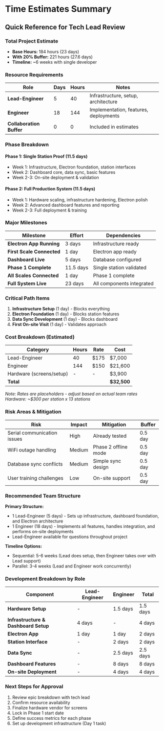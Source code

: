 # Time Estimates Summary

## Quick Reference for Tech Lead Review

### Total Project Estimate
- **Base Hours:** 184 hours (23 days)
- **With 20% Buffer:** 221 hours (27.6 days)
- **Timeline:** ~6 weeks with single developer

### Resource Requirements

| Role                      | Days | Hours | Notes                                    |
|---------------------------|------|-------|------------------------------------------|
| **Lead-Engineer**         | 5    | 40    | Infrastructure, setup, architecture      |
| **Engineer**              | 18   | 144   | Implementation, features, deployments    |
| **Collaboration Buffer**  | 0    | 0     | Included in estimates                    |

### Phase Breakdown

#### Phase 1: Single Station Proof (11.5 days)
- Week 1: Infrastructure, Electron foundation, station interfaces
- Week 2: Dashboard core, data sync, basic features
- Week 2-3: On-site deployment & validation

#### Phase 2: Full Production System (11.5 days)
- Week 1: Hardware scaling, infrastructure hardening, Electron polish
- Week 2: Advanced dashboard features and reporting
- Week 2-3: Full deployment & training

### Major Milestones

| Milestone                | Effort   | Dependencies                    |
|--------------------------|----------|--------------------------------|
| **Electron App Running** | 3 days   | Infrastructure ready            |
| **First Scale Connected**| 1 day    | Electron app ready              |
| **Dashboard Live**       | 5 days   | Database configured             |
| **Phase 1 Complete**     | 11.5 days| Single station validated        |
| **All Scales Connected** | 1 day    | Phase 1 complete                |
| **Full System Live**     | 23 days  | All components integrated       |

### Critical Path Items

1. **Infrastructure Setup** (1 day) - Blocks everything
2. **Electron Foundation** (1 day) - Blocks station features
3. **Data Sync Development** (1 day) - Blocks dashboard
4. **First On-site Visit** (1 day) - Validates approach

### Cost Breakdown (Estimated)

| Category                  | Hours | Rate  | Cost     |
|---------------------------|-------|-------|----------|
| Lead-Engineer             | 40    | $175  | $7,000   |
| Engineer                  | 144   | $150  | $21,600  |
| Hardware (screens/setup)  | -     | -     | $3,900   |
| **Total**                 |       |       | **$32,500** |

*Note: Rates are placeholders - adjust based on actual team rates*
*Hardware: ~$300 per station x 13 stations*

### Risk Areas & Mitigation

| Risk                          | Impact | Mitigation              | Buffer   |
|-------------------------------|--------|-------------------------|----------|
| Serial communication issues   | High   | Already tested          | 0.5 day  |
| WiFi outage handling          | Medium | Phase 2 offline mode    | 0.5 day  |
| Database sync conflicts       | Medium | Simple sync design       | 0.5 day  |
| User training challenges      | Low    | On-site support         | 0.5 day  |

### Recommended Team Structure

**Primary Structure:**
- 1 Lead-Engineer (5 days) - Sets up infrastructure, dashboard foundation, and Electron architecture
- 1 Engineer (18 days) - Implements all features, handles integration, and performs on-site deployments
- Lead-Engineer available for questions throughout project

**Timeline Options:**
- Sequential: 5-6 weeks (Lead does setup, then Engineer takes over with Lead support)
- Parallel: 3-4 weeks (Lead and Engineer work concurrently)

### Development Breakdown by Role

| Component                    | Lead-Engineer | Engineer | Total    |
|------------------------------|--------------|----------|----------|
| **Hardware Setup**           | -            | 1.5 days | 1.5 days |
| **Infrastructure & Dashboard Setup** | 4 days | -        | 4 days   |
| **Electron App**             | 1 day        | 1 day    | 2 days   |
| **Station Interface**        | -            | 2 days   | 2 days   |
| **Data Sync**                | -            | 2.5 days | 2.5 days |
| **Dashboard Features**       | -            | 8 days   | 8 days   |
| **On-site Deployment**       | -            | 4 days   | 4 days   |

### Next Steps for Approval

1. Review epic breakdown with tech lead
2. Confirm resource availability
3. Finalize hardware vendor for screens
4. Lock in Phase 1 start date
5. Define success metrics for each phase
6. Set up development infrastructure (Day 1 task)